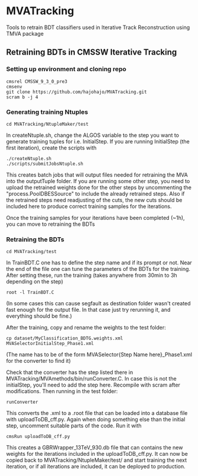 # MVATracking
Tools to retrain BDT classifiers used in Iterative Track Reconstruction using TMVA package

## Retraining BDTs in CMSSW Iterative Tracking

### Setting up environment and cloning repo
```
cmsrel CMSSW_9_3_0_pre3
cmsenv
git clone https://github.com/hajohajo/MVATracking.git
scram b -j 4
```
### Generating training Ntuples

```
cd MVATracking/NtupleMaker/test
```
In createNtuple.sh, change the ALGOS variable to the step you want to generate training tuples for i.e. InitialStep. If you are running InitialStep (the first iteration), create the scripts with
```
./createNtuple.sh
./scripts/submitJobsNtuple.sh
```

This creates batch jobs that will output files needed for retraining the MVA into the outputTuple folder. If you are running some other step, you need to upload the retrained weights done for the other steps by uncommenting the "process.PoolDBESSource" to include the already retrained steps. Also if the retrained steps need readjusting of the cuts, the new cuts should be included here to produce correct training samples for the iterations.

Once the training samples for your iterations have been completed (~1h), you can move to retraining the BDTs

### Retraining the BDTs
```
cd MVATracking/test
```
In TrainBDT.C one has to define the step name and if its prompt or not. Near the end of the file one can tune the parameters of the BDTs for the training. After setting these, run the training (takes anywhere from 30min to 3h depending on the step)
```
root -l TrainBDT.C
```
(In some cases this can cause segfault as destination folder wasn't created fast enough for the output file. In that case just try rerunning it, and everything should be fine.)

After the training, copy and rename the weights to the test folder:
```
cp dataset/MyClassification_BDTG.weights.xml MVASelectorInitialStep_Phase1.xml
```
(The name has to be of the form MVASelector{Step Name here}_Phase1.xml for the converter to find it)

Check that the converter has the step listed there in MVATracking/MVAmethods/bin/runConverter.C. In case this is not the initialStep, you'll need to add the step here. Recompile with scram after modifications. Then running in the test folder:
```
runConverter
```
This converts the .xml to a .root file that can be loaded into a database file with uploadToDB_cff.py. Again when doing something else than the initial step, uncomment suitable parts of the code. Run it with
```
cmsRun uploadToDB_cff.py
```
This creates a GBRWrapper_13TeV_930.db file that can contains the new weights for the iterations included in the uploadToDB_cff.py. It can now be copied back to MVATracking/NtupleMaker/test/ and start training the next iteration, or if all iterations are included, it can be deployed to production.
